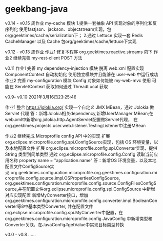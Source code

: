 # geekbang-java

v0.14 - v0.15 周作业
  my-cache 模块
  1.提供一套抽象 API 实现对象的序列化和反序列化
    使用fastjson、jackson、objectstream实现，包org/geektimes/cache/serialization下；
  2.通过 Lettuce 实现一套 Redis CacheManager 以及 Cache
    包org/geektimes/cache/lettuce下实现
  

v0.12 - v0.13 周作业
  作业1 修复本程序 org.geektimes.reactive.streams 包下
  作业2 继续完善 my-rest-client POST 方法
  
v0.11
  作业1 完善 my dependency-injection 模块
        脱离 web.xml 配置实现 ComponentContext 自动初始化
        使用独立模块并且能够在 user-web 中运行成功
  作业2 完善 my-configuration 模块
        Config 对象如何能被 my-web-mvc 使用
        可能在 ServletContext 获取如何通过 ThreadLocal 获取
  
v0.9- v0.10 2021年3月16日23:25:46
  
  作业1 整合 https://jolokia.org/
        实现一个自定义 JMX MBean，通过 Jolokia 做
        Servlet 代理
  答：新增Jolokia相关dependency,新增UserManager MBean;在web.xml中新增org.jolokia.http.AgentServlet配置做Servlet代理，
      在org.geektimes.projects.user.web.listener.TestingListener中注册MBean
  
  作业2 继续完成 Microprofile config API 中的实现
		扩展 org.eclipse.microprofile.config.spi.ConfigSource实现，包括 OS 环境变量，以及本地配置文件
		扩展 org.eclipse.microprofile.config.spi.Converter实现，提供 String 类型到简单类型
		通过 org.eclipse.microprofile.config.Config 读取当前应用名称 property name = "application.name"
  答：新增OS 环境变量，以及本地配置文件ConfigSource实现:org.geektimes.configuration.microprofile.org.geektimes.configuration.microprofile.config.source.impl.OSPropertiesConfigSource,
      org.geektimes.configuration.microprofile.config.source.ConfigFilesConfigSource,并在配置文件org.eclipse.microprofile.config.spi.ConfigSource
      中新增对应实现配置
      新增MyConverter接口，增加org.geektimes.configuration.microprofile.config.converter.impl.BooleanConverter等8中基本类型Converter,
      并在配置文件org.eclipse.microprofile.config.spi.MyConverter中配置，在org.geektimes.configuration.microprofile.config.JavaConfig
      中新增类型和Converter关联，在JavaConfig#getValue中实现目标类型转换
  
  
  v0.0 - v0.8 ......

